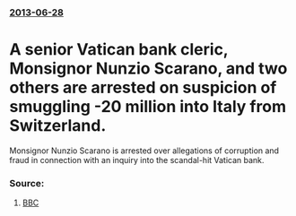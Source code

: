 ### [2013-06-28](/news/2013/06/28/index.md)

# A senior Vatican bank cleric, Monsignor Nunzio Scarano, and two others are arrested on suspicion of smuggling -20 million into Italy from Switzerland. 

Monsignor Nunzio Scarano is arrested over allegations of corruption and fraud in connection with an inquiry into the scandal-hit Vatican bank.


### Source:

1. [BBC](http://www.bbc.co.uk/news/world-europe-23094320)
